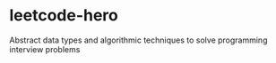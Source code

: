# leetcode-hero
Abstract data types and algorithmic techniques to solve programming interview problems

